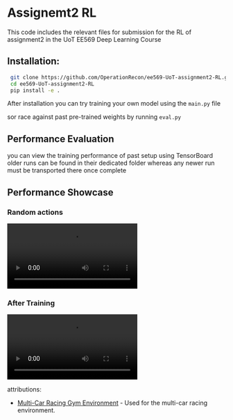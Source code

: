 # Assignemt2 RL
This code includes the relevant files for submission for the RL of assignment2 in the UoT EE569 Deep Learning Course

## Installation:
 ```bash
  git clone https://github.com/OperationRecon/ee569-UoT-assignment2-RL.git
  cd ee569-UoT-assignment2-RL
  pip install -e .
 ```

After installation you can try training your own model using the `main.py` file

sor race against past pre-trained weights by running `eval.py`

## Performance Evaluation
 you can view the training performance of past setup using TensorBoard older runs can be found in their dedicated folder whereas any newer run must be transported there once complete

## Performance Showcase
### Random actions
 ![random actions](./imgs/start.mp4)

### After Training
 ![trained](./imgs/end.mp4)

 attributions:
- [Multi-Car Racing Gym Environment](https://github.com/igilitschenski/multi_car_racing) - Used for the multi-car racing environment.

